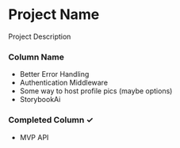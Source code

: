 # Project Name

Project Description

### Column Name

- Better Error Handling
- Authentication Middleware
- Some way to host profile pics (maybe options)
- StorybookAi

### Completed Column ✓

- MVP API
